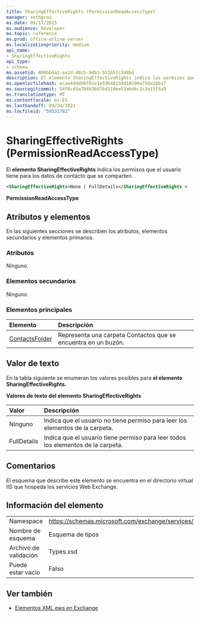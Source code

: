 ```yaml
---
title: SharingEffectiveRights (PermissionReadAccessType)
manager: sethgros
ms.date: 09/17/2015
ms.audience: Developer
ms.topic: reference
ms.prod: office-online-server
ms.localizationpriority: medium
api_name:
- SharingEffectiveRights
api_type:
- schema
ms.assetid: 808bb4a1-aa2d-48c5-94b3-551b52c348bd
description: El elemento SharingEffectiveRights indica los permisos que el usuario tiene para los datos de contacto que se comparten.
ms.openlocfilehash: ecae44dd99f61e1e59648134d10190a758a28b17
ms.sourcegitcommit: 54f6cd5a704b36b76d110ee53a6d6c1c3e15f5a9
ms.translationtype: MT
ms.contentlocale: es-ES
ms.lasthandoff: 09/24/2021
ms.locfileid: "59531782"
---
```

# <a name="sharingeffectiverights-permissionreadaccesstype"></a>SharingEffectiveRights (PermissionReadAccessType)

El **elemento SharingEffectiveRights** indica los permisos que el usuario tiene para los datos de contacto que se comparten. 
  
```XML
<SharingEffectiveRights>None | FullDetails</SharingEffectiveRights >
```

 **PermissionReadAccessType**
## <a name="attributes-and-elements"></a>Atributos y elementos

En las siguientes secciones se describen los atributos, elementos secundarios y elementos primarios.
  
### <a name="attributes"></a>Atributos

Ninguno.
  
### <a name="child-elements"></a>Elementos secundarios

Ninguno.
  
### <a name="parent-elements"></a>Elementos principales

|**Elemento**|**Descripción**|
|:-----|:-----|
|[ContactsFolder](contactsfolder.md) <br/> |Representa una carpeta Contactos que se encuentra en un buzón.  <br/> |
   
## <a name="text-value"></a>Valor de texto

En la tabla siguiente se enumeran los valores posibles para **el elemento SharingEffectiveRights.** 
  
**Valores de texto del elemento SharingEffectiveRights**

|**Valor**|**Descripción**|
|:-----|:-----|
|Ninguno  <br/> |Indica que el usuario no tiene permiso para leer los elementos de la carpeta.  <br/> |
|FullDetails  <br/> |Indica que el usuario tiene permiso para leer todos los elementos de la carpeta.  <br/> |
   
## <a name="remarks"></a>Comentarios

El esquema que describe este elemento se encuentra en el directorio virtual IIS que hospeda los servicios Web Exchange.
  
## <a name="element-information"></a>Información del elemento

|||
|:-----|:-----|
|Namespace  <br/> |https://schemas.microsoft.com/exchange/services/2006/types  <br/> |
|Nombre de esquema  <br/> |Esquema de tipos  <br/> |
|Archivo de validación  <br/> |Types.xsd  <br/> |
|Puede estar vacío  <br/> |Falso  <br/> |
   
## <a name="see-also"></a>Ver también



- [Elementos XML ews en Exchange](ews-xml-elements-in-exchange.md)

